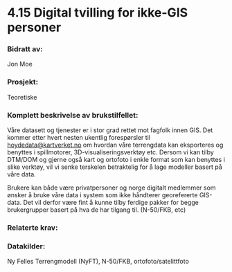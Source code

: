 # 4.15 Digital tvilling for ikke-GIS personer
### Bidratt av: 
Jon Moe
### Prosjekt: 
Teoretiske
### Komplett beskrivelse av brukstilfellet: 
Våre datasett og tjenester er i stor grad rettet mot fagfolk innen GIS.  Det kommer etter hvert nesten ukentlig forespørsler til hoydedata@kartverket.no om hvordan våre terrengdata kan eksporteres og benyttes i spillmotorer, 3D-visualiseringsverktøy etc. Dersom vi kan tilby DTM/DOM og gjerne også kart og ortofoto i enkle format som kan benyttes i slike verktøy, vil vi senke terskelen betraktelig for å lage modeller basert på våre data.  

Brukere kan både være privatpersoner og norge digitalt medlemmer som ønsker å bruke våre data i system som ikke håndterer georefererte GIS-data. Det vil derfor være fint å kunne tilby ferdige pakker for  begge brukergrupper basert på hva de har tilgang til. (N-50/FKB, etc) 
### Relaterte krav:  
### Datakilder:  
Ny Felles Terrengmodell (NyFT), N-50/FKB, ortofoto/satelittfoto 
